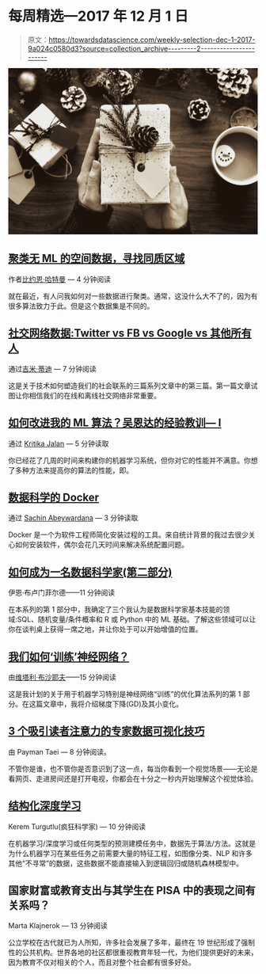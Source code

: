 # 每周精选—2017 年 12 月 1 日

> 原文：<https://towardsdatascience.com/weekly-selection-dec-1-2017-9a024c0580d3?source=collection_archive---------2----------------------->

![](img/a9df16b387e52ce2fe1db8a7b7a18d7d.png)

## [聚类无 ML 的空间数据，寻找同质区域](/clustering-spatial-data-without-ml-to-find-homogeneous-areas-21783fdbf4d8)

作者[比约恩·哈特曼](https://medium.com/u/e2be6afa4436?source=post_page-----9a024c0580d3--------------------------------) — 4 分钟阅读

就在最近，有人问我如何对一些数据进行聚类。通常，这没什么大不了的，因为有很多算法致力于此。但是这个数据集是不同的。

## [社交网络数据:Twitter vs FB vs Google vs 其他所有人](/social-network-data-twitter-vs-fb-vs-google-vs-everyone-else-830ea0291c86)

通过[吉米·蒂迪](https://medium.com/u/875b055d568f?source=post_page-----9a024c0580d3--------------------------------) — 7 分钟阅读

这是关于技术如何塑造我们的社会联系的三篇系列文章中的第三篇。第一篇文章试图让你相信我们的在线和离线社交网络非常重要。

## [如何改进我的 ML 算法？吴恩达的经验教训— I](/how-to-improve-my-ml-algorithm-lessons-from-andrew-ngs-experience-i-551ca1a32634)

通过 [Kritika Jalan](https://medium.com/u/db96631ce5db?source=post_page-----9a024c0580d3--------------------------------) — 5 分钟读取

你已经花了几周的时间来构建你的机器学习系统，但你对它的性能并不满意。你想了多种方法来提高你的算法的性能，即。

## [数据科学的 Docker](/docker-for-data-science-4901f35d7cf9)

通过 [Sachin Abeywardana](https://medium.com/u/4d883eeaf62d?source=post_page-----9a024c0580d3--------------------------------) — 3 分钟读取

Docker 是一个为软件工程师简化安装过程的工具。来自统计背景的我过去很少关心如何安装软件，偶尔会花几天时间来解决系统配置问题。

## [如何成为一名数据科学家(第二部分)](/how-to-level-up-as-a-data-scientist-part-2-92eb65aaf1c5)

伊恩·布卢门菲尔德——11 分钟阅读

在本系列的第 1 部分中，我确定了三个我认为是数据科学家基本技能的领域:SQL、随机变量/条件概率和 R 或 Python 中的 ML 基础。了解这些领域可以让你在谈判桌上获得一席之地，并让你处于可以开始增值的位置。

## [我们如何‘训练’神经网络？](/how-do-we-train-neural-networks-edd985562b73)

由[维塔利·布沙耶夫](https://medium.com/u/55063a62106c?source=post_page-----9a024c0580d3--------------------------------)——15 分钟阅读

这是我计划的关于用于机器学习特别是神经网络“训练”的优化算法系列的第 1 部分。在这篇文章中，我将介绍梯度下降(GD)及其小变化。

## [3 个吸引读者注意力的专家数据可视化技巧](/3-expert-data-visualization-tips-for-grabbing-readers-attention-206d8c4621bf)

由 Payman Taei — 8 分钟阅读。

不管你是谁，也不管你是否意识到了这一点，每当你看到一个视觉场景——无论是看网页、走进房间还是打开电视，你都会在十分之一秒内开始理解这个视觉体验。

## [结构化深度学习](/structured-deep-learning-b8ca4138b848)

Kerem Turgutlu(疯狂科学家) — 10 分钟阅读

在机器学习/深度学习或任何类型的预测建模任务中，数据先于算法/方法。这就是为什么机器学习在某些任务之前需要大量的特征工程，如图像分类、NLP 和许多其他“不寻常”的数据，这些数据不能直接输入到逻辑回归或随机森林模型中。

## 国家财富或教育支出与其学生在 PISA 中的表现之间有关系吗？

Marta Klajnerok — 13 分钟阅读

公立学校在古代就已为人所知，许多社会发展了多年，最终在 19 世纪形成了强制性的公共机构。世界各地的社区都很重视教育年轻一代，为他们提供更好的未来，因为教育不仅对相关的个人，而且对整个社会都有很多好处。